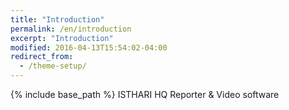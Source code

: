 ```yaml
---
title: "Introduction"
permalink: /en/introduction
excerpt: "Introduction"
modified: 2016-04-13T15:54:02-04:00
redirect_from:
  - /theme-setup/
---
```


{% include base_path %}
ISTHARI HQ Reporter & Video software
